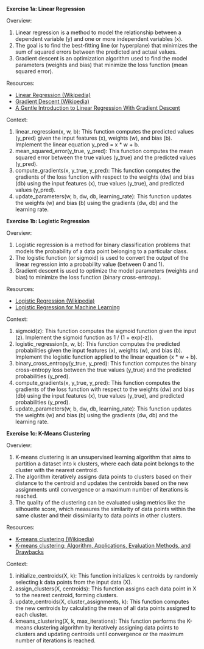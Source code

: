 **Exercise 1a: Linear Regression**

Overview:

1. Linear regression is a method to model the relationship between a dependent variable (y) and one or more independent variables (x).
2. The goal is to find the best-fitting line (or hyperplane) that minimizes the sum of squared errors between the predicted and actual values.
3. Gradient descent is an optimization algorithm used to find the model parameters (weights and bias) that minimize the loss function (mean squared error).

Resources:

- [Linear Regression (Wikipedia)](https://en.wikipedia.org/wiki/Linear_regression)
- [Gradient Descent (Wikipedia)](https://en.wikipedia.org/wiki/Gradient_descent)
- [A Gentle Introduction to Linear Regression With Gradient Descent](https://towardsdatascience.com/a-gentle-introduction-to-linear-regression-with-gradient-descent-3b7465109d18)

Context:

1. linear_regression(x, w, b): This function computes the predicted values (y_pred) given the input features (x), weights (w), and bias (b). Implement the linear equation y_pred = x \* w + b.
2. mean_squared_error(y_true, y_pred): This function computes the mean squared error between the true values (y_true) and the predicted values (y_pred).
3. compute_gradients(x, y_true, y_pred): This function computes the gradients of the loss function with respect to the weights (dw) and bias (db) using the input features (x), true values (y_true), and predicted values (y_pred).
4. update_parameters(w, b, dw, db, learning_rate): This function updates the weights (w) and bias (b) using the gradients (dw, db) and the learning rate.

**Exercise 1b: Logistic Regression**

Overview:

1. Logistic regression is a method for binary classification problems that models the probability of a data point belonging to a particular class.
2. The logistic function (or sigmoid) is used to convert the output of the linear regression into a probability value (between 0 and 1).
3. Gradient descent is used to optimize the model parameters (weights and bias) to minimize the loss function (binary cross-entropy).

Resources:

- [Logistic Regression (Wikipedia)](https://en.wikipedia.org/wiki/Logistic_regression)
- [Logistic Regression for Machine Learning](https://machinelearningmastery.com/logistic-regression-for-machine-learning/)

Context:

1. sigmoid(z): This function computes the sigmoid function given the input (z). Implement the sigmoid function as 1 / (1 + exp(-z)).
2. logistic_regression(x, w, b): This function computes the predicted probabilities given the input features (x), weights (w), and bias (b). Implement the logistic function applied to the linear equation (x \* w + b).
3. binary_cross_entropy(y_true, y_pred): This function computes the binary cross-entropy loss between the true values (y_true) and the predicted probabilities (y_pred).
4. compute_gradients(x, y_true, y_pred): This function computes the gradients of the loss function with respect to the weights (dw) and bias (db) using the input features (x), true values (y_true), and predicted probabilities (y_pred).
5. update_parameters(w, b, dw, db, learning_rate): This function updates the weights (w) and bias (b) using the gradients (dw, db) and the learning rate.

**Exercise 1c: K-Means Clustering**

Overview:

1. K-means clustering is an unsupervised learning algorithm that aims to partition a dataset into k clusters, where each data point belongs to the cluster with the nearest centroid.
2. The algorithm iteratively assigns data points to clusters based on their distance to the centroid and updates the centroids based on the new assignments until convergence or a maximum number of iterations is reached.
3. The quality of the clustering can be evaluated using metrics like the silhouette score, which measures the similarity of data points within the same cluster and their dissimilarity to data points in other clusters.

Resources:

- [K-means clustering (Wikipedia)](https://en.wikipedia.org/wiki/K-means_clustering)
- [K-means clustering: Algorithm, Applications, Evaluation Methods, and Drawbacks](https://towardsdatascience.com/k-means-clustering-algorithm-applications-evaluation-methods-and-drawbacks-aa03e644b48a)

Context:

1. initialize_centroids(X, k): This function initializes k centroids by randomly selecting k data points from the input data (X).
2. assign_clusters(X, centroids): This function assigns each data point in X to the nearest centroid, forming clusters.
3. update_centroids(X, cluster_assignments, k): This function computes the new centroids by calculating the mean of all data points assigned to each cluster.
4. kmeans_clustering(X, k, max_iterations): This function performs the K-means clustering algorithm by iteratively assigning data points to clusters and updating centroids until convergence or the maximum number of iterations is reached.
